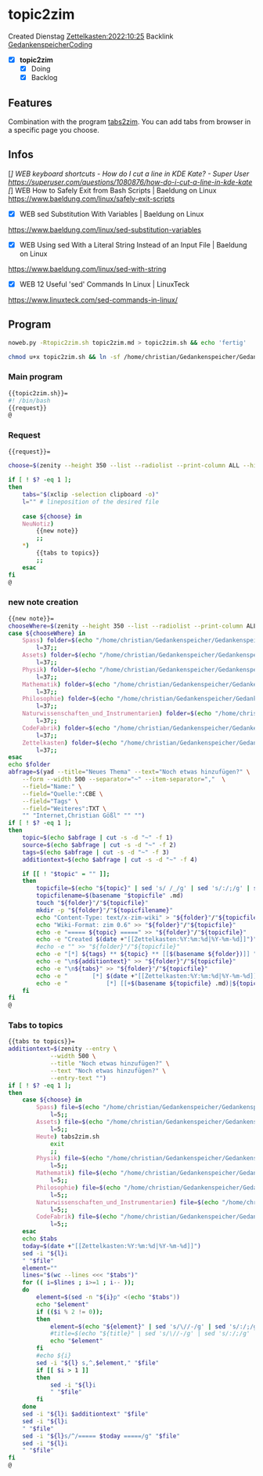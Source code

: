 # topic2zim
Created Dienstag [Zettelkasten:2022:10:25]()
Backlink [GedankenspeicherCoding](../GedankenspeicherCoding.md)

- [X] **topic2zim**
	- [X] Doing
	- [X] Backlog

## Features

Combination with the program [tabs2zim](tabs2zim.md).
You can add tabs from browser in a specific page you choose.


## Infos

[*] WEB keyboard shortcuts - How do I cut a line in KDE Kate? - Super User
 https://superuser.com/questions/1080876/how-do-i-cut-a-line-in-kde-kate
[*] WEB How to Safely Exit from Bash Scripts | Baeldung on Linux
 https://www.baeldung.com/linux/safely-exit-scripts


- [X] WEB sed Substitution With Variables | Baeldung on Linux

 https://www.baeldung.com/linux/sed-substitution-variables

- [X] WEB Using sed With a Literal String Instead of an Input File | Baeldung on Linux

 https://www.baeldung.com/linux/sed-with-string

- [X] WEB 12 Useful 'sed' Commands In Linux | LinuxTeck

 https://www.linuxteck.com/sed-commands-in-linux/

## Program

```bash
noweb.py -Rtopic2zim.sh topic2zim.md > topic2zim.sh && echo 'fertig'
```

```bash
chmod u+x topic2zim.sh && ln -sf /home/christian/Gedankenspeicher/Gedankenspeicherwiki/Zettelkasten/ZetteL/CodeFabrik/GedankenspeicherCoding/topic2zim.sh ~/.local/bin/topic2zim.sh && echo 'fertig'
```


### Main program

```bash
{{topic2zim.sh}}=
#! /bin/bash
{{request}}
@
```

### Request

```bash
{{request}}=

choose=$(zenity --height 350 --list --radiolist --print-column ALL --hide-header --column "Checkbox" --column "What" TRUE NeuNotiz FALSE Spass FALSE Assets FALSE Heute FALSE Physik FALSE Mathematik FALSE Philosophie FALSE Naturwissenschaften_und_Instrumentarien FALSE CodeFabrik)

if [ ! $? -eq 1 ]; 
then
	tabs="$(xclip -selection clipboard -o)"
	l="" # lineposition of the desired file
	
	case ${choose} in
	NeuNotiz)
		{{new note}}
		;;
	*)
		{{tabs to topics}}
		;;
	esac
fi
@
```

### new note creation


```bash
{{new note}}=
chooseWhere=$(zenity --height 350 --list --radiolist --print-column ALL --hide-header --column "Checkbox" --column "Which topic" TRUE Spass FALSE Assets FALSE Physik FALSE Mathematik FALSE Philosophie FALSE Naturwissenschaften_und_Instrumentarien FALSE CodeFabrik FALSE Zettelkasten)
case ${chooseWhere} in
	Spass) folder=$(echo "/home/christian/Gedankenspeicher/Gedankenspeicherwiki/Spaß_Stream")
		l=37;;
	Assets) folder=$(echo "/home/christian/Gedankenspeicher/Gedankenspeicherwiki/Assets")
		l=37;;
	Physik) folder=$(echo "/home/christian/Gedankenspeicher/Gedankenspeicherwiki/Physik")
		l=37;;
	Mathematik) folder=$(echo "/home/christian/Gedankenspeicher/Gedankenspeicherwiki/Mathematik")
		l=37;;
	Philosophie) folder=$(echo "/home/christian/Gedankenspeicher/Gedankenspeicherwiki/Philosophie")
		l=37;;
	Naturwissenschaften_und_Instrumentarien) folder=$(echo "/home/christian/Gedankenspeicher/Gedankenspeicherwiki/Naturwissenschaften_und_Instrumentarien")
		l=37;;
	CodeFabrik) folder=$(echo "/home/christian/Gedankenspeicher/Gedankenspeicherwiki/CodeFabrik")
		l=37;;
	Zettelkasten) folder=$(echo "/home/christian/Gedankenspeicher/Gedankenspeicherwiki/Zettelkasten")
		l=37;;
esac
echo $folder
abfrage=$(yad --title="Neues Thema" --text="Noch etwas hinzufügen?" \
	--form --width 500 --separator="~" --item-separator=","  \
	--field="Name:" \
	--field="Quelle:":CBE \
	--field="Tags" \
	--field="Weiteres":TXT \
	"" "Internet,Christian Gößl" "" "")
if [ ! $? -eq 1 ];
then
	topic=$(echo $abfrage | cut -s -d "~" -f 1)
	source=$(echo $abfrage | cut -s -d "~" -f 2)
	tags=$(echo $abfrage | cut -s -d "~" -f 3)
	additiontext=$(echo $abfrage | cut -s -d "~" -f 4)

	if [[ ! "$topic" = "" ]];
	then
		topicfile=$(echo "${topic}" | sed 's/ /_/g' | sed 's/:/;/g' | sed -e "s/'/_/g" | sed 's/\"//g'|  sed 's/&/n/g' | sed 's/|//g' | sed 's/\[/(/g' | sed 's/\]/)/g' | sed 's/@/at/g' | sed 's/¦//g' | sed 's/?/.ß/g').md
		topicfilename=$(basename "$topicfile" .md)
		touch "${folder}"/"${topicfile}"
		mkdir -p "${folder}"/"${topicfilename}"
		echo "Content-Type: text/x-zim-wiki" > "${folder}"/"${topicfile}"
		echo "Wiki-Format: zim 0.6" >> "${folder}"/"${topicfile}"
		echo -e "===== ${topic} =====" >> "${folder}"/"${topicfile}"
		echo -e "Created $(date +"[[Zettelkasten:%Y:%m:%d|%Y-%m-%d]]")" >> "${folder}"/"${topicfile}"
		#echo -e "" >> "${folder}"/"${topicfile}"
		echo -e "[*] ${tags} ** ${topic} ** [[$(basename ${folder})]] " >> "${folder}"/"${topicfile}"
		echo -e "\n${additiontext}" >> "${folder}"/"${topicfile}"
		echo -e "\n${tabs}" >> "${folder}"/"${topicfile}"
		echo -e "		[*] $(date +"[[Zettelkasten:%Y:%m:%d|%Y-%m-%d]]")" >> "${folder}".md
		echo -e "			[*] [[+$(basename ${topicfile} .md)|${topic}]]" >> "$folder".md
	fi
fi
@
```

### Tabs to topics

```bash
{{tabs to topics}}=
additiontext=$(zenity --entry \
			--width 500 \
			--title "Noch etwas hinzufügen?" \
			--text "Noch etwas hinzufügen?" \
			--entry-text "")
if [ ! $? -eq 1 ];
then
	case ${choose} in
		Spass) file=$(echo "/home/christian/Gedankenspeicher/Gedankenspeicherwiki/Spaß_Stream/Spaß_Stream_Archiv.md")
			l=5;;
		Assets) file=$(echo "/home/christian/Gedankenspeicher/Gedankenspeicherwiki/Assets/Assets_Archiv.md")
            l=5;;
		Heute) tabs2zim.sh
            exit
            ;;
		Physik) file=$(echo "/home/christian/Gedankenspeicher/Gedankenspeicherwiki/Physik/Physik_Archiv.md")
			l=5;;
		Mathematik) file=$(echo "/home/christian/Gedankenspeicher/Gedankenspeicherwiki/Mathematik/Mathematik_Archiv.md")
			l=5;;
		Philosophie) file=$(echo "/home/christian/Gedankenspeicher/Gedankenspeicherwiki/Philosophie/Philosophie_Archiv.md")
			l=5;;
		Naturwissenschaften_und_Instrumentarien) file=$(echo "/home/christian/Gedankenspeicher/Gedankenspeicherwiki/Naturwissenschaften_und_Instrumentarien/Naturwissenschaften_und_Instrumentarien_Archiv.md")
			l=5;;
		CodeFabrik) file=$(echo "/home/christian/Gedankenspeicher/Gedankenspeicherwiki/CodeFabrik/CodeFabrik_Archiv.md")
			l=5;;
	esac
	echo $tabs
	today=$(date +"[[Zettelkasten:%Y:%m:%d|%Y-%m-%d]]")
	sed -i "${l}i
	" "$file"
	element=""
	lines="$(wc --lines <<< "$tabs")"
	for (( i=$lines ; i>=1 ; i-- ));
	do
		element=$(sed -n "${i}p" <(echo "$tabs"))
		echo "$element"
		if (($i % 2 != 0));
		then
			element=$(echo "${element}" | sed 's/\//-/g' | sed 's/:/;/g' | sed 's/:/;/g' | sed "s/|/;/g" | sed "s/·/;/g" | sed "s/💤/;/g")
			#title=$(echo "${title}" | sed 's/\//-/g' | sed 's/:/;/g' | sed "s/|/;/g" | sed "s/·/;/g" | sed "s/💤/;/g")
			echo "$element"
		fi
		#echo ${i}
		sed -i "${l} s,^,$element," "$file"
		if [[ $i > 1 ]]
		then
			sed -i "${l}i
			" "$file"
		fi
	done
	sed -i "${l}i $additiontext" "$file"
	sed -i "${l}i
	" "$file"
	sed -i "${l}s/^/===== $today =====/g" "$file"
	sed -i "${l}i
	" "$file"
fi
@
```

